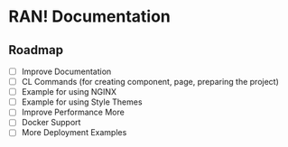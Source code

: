 # RAN! Documentation

## Roadmap

- [ ] Improve Documentation
- [ ] CL Commands (for creating component, page, preparing the project)
- [ ] Example for using NGINX
- [ ] Example for using Style Themes
- [ ] Improve Performance More
- [ ] Docker Support
- [ ] More Deployment Examples
